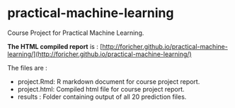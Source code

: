 practical-machine-learning
==========================

Course Project for Practical Machine Learning.

**The HTML compiled report** is :  [http://foricher.github.io/practical-machine-learning/](http://foricher.github.io/practical-machine-learning/)

The files are :

* project.Rmd: R markdown document for course project report.
* project.html: Compiled html file for course project report.
* results : Folder containing output of all 20 prediction files.
